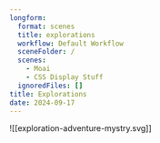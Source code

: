 ```yaml
---
longform:
  format: scenes
  title: explorations
  workflow: Default Workflow
  sceneFolder: /
  scenes:
    - Moai
    - CSS Display Stuff
  ignoredFiles: []
title: Explorations
date: 2024-09-17
---
```

![[exploration-adventure-mystry.svg]]